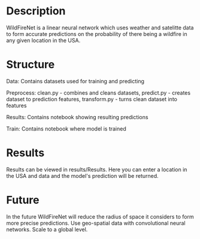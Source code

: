 # Description

WildFireNet is a linear neural network which uses weather and satelitte data to form accurate predictions on the probability of there being a wildfire in any given location in the USA.

# Structure
Data: Contains datasets used for training and predicting

Preprocess: clean.py - combines and cleans datasets, predict.py - creates dataset to prediction features, transform.py - turns clean dataset into features

Results: Contains notebook showing resulting predictions

Train: Contains notebook where model is trained

# Results
Results can be viewed in results/Results. Here you can enter a location in the USA and data and the model's prediction will be returned.

# Future
In the future WildFireNet will reduce the radius of space it considers to form more precise predictions. Use geo-spatial data with convolutional neural networks. Scale to a global level.
